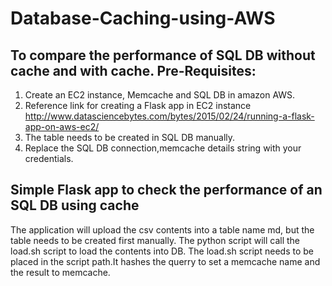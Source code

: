 # Database-Caching-using-AWS
To compare the performance of SQL DB without cache and with cache.
Pre-Requisites:
-------------------------
1) Create an EC2 instance, Memcache and SQL DB in amazon AWS.
2) Reference link for creating a Flask app in EC2 instance
http://www.datasciencebytes.com/bytes/2015/02/24/running-a-flask-app-on-aws-ec2/
3) The table needs to be created in SQL DB manually.
4) Replace the SQL DB connection,memcache details string with your credentials.

Simple Flask app to check the performance of an SQL DB using cache
----------------------------------------------------------------------
The application will upload the csv contents into a table name md, but the table needs to be created first manually. The python script will call the load.sh script to load the contents into DB. The load.sh script needs to be placed in the script path.It hashes the querry to set a memcache name and the result to memcache. 






